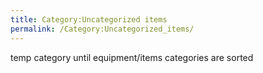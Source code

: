 ```yaml
---
title: Category:Uncategorized items
permalink: /Category:Uncategorized_items/
---
```


temp category until equipment/items categories are sorted